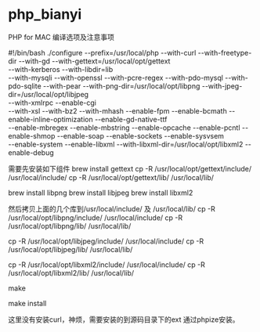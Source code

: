 # php_bianyi
PHP for MAC 编译选项及注意事项

#!/bin/bash
./configure --prefix=/usr/local/php --with-curl --with-freetype-dir --with-gd --with-gettext=/usr/local/opt/gettext \
  --with-kerberos --with-libdir=lib \
 --with-mysqli --with-openssl --with-pcre-regex --with-pdo-mysql --with-pdo-sqlite --with-pear --with-png-dir=/usr/local/opt/libpng --with-jpeg-dir=/usr/local/opt/libjpeg \
  --with-xmlrpc --enable-cgi \
  --with-xsl --with-bz2 --with-mhash --enable-fpm --enable-bcmath --enable-inline-optimization --enable-gd-native-ttf \
  --enable-mbregex --enable-mbstring --enable-opcache --enable-pcntl --enable-shmop --enable-soap --enable-sockets --enable-sysvsem \
  --enable-system --enable-libxml --with-libxml-dir=/usr/local/opt/libxml2 --enable-debug
  
  需要先安装如下组件
  brew install gettext
  cp -R /usr/local/opt/gettext/include/ /usr/local/include/
  cp -R /usr/local/opt/gettext/lib/ /usr/local/lib/
  
  brew install libpng
  brew install libjpeg
  brew install libxml2
  
  然后拷贝上面的几个库到/usr/local/include/ 及 /usr/local/lib/
  cp -R /usr/local/opt/libpng/include/ /usr/local/include/
  cp -R /usr/local/opt/libpng/lib/ /usr/local/lib/
  
  cp -R /usr/local/opt/libjpeg/include/ /usr/local/include/
  cp -R /usr/local/opt/libjpeg/lib/ /usr/local/lib/
  
  cp -R /usr/local/opt/libxml2/include/ /usr/local/include/
  cp -R /usr/local/opt/libxml2/lib/ /usr/local/lib/
  
  make
  
  make install
  
  这里没有安装curl，神烦，需要安装的到源码目录下的ext 通过phpize安装。
